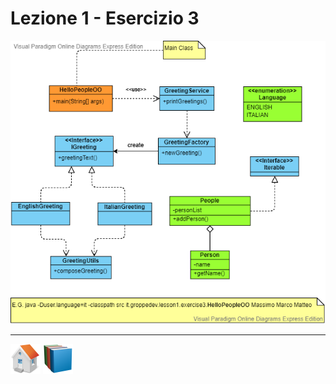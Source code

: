 # Lezione 1 - Esercizio 3

![classdiagram](greetings-classdiagram.png)

***
[![Home][img_home]][href_home]
[![Lesson1][img_lesson]][href_lesson]

<!-- Definizione dei link per la navigazione -->
[img_home]: <../../../../../resources/images/navigation/home.png>
[href_home]: <https://groppedev.github.io/java-getting-started/>
[img_lesson]: <../../../../../resources/images/navigation/books.png>
[href_lesson]: <../>
[magnifying_glass_24]: <../../../../../resources/images/navigation/magnifier.png>

